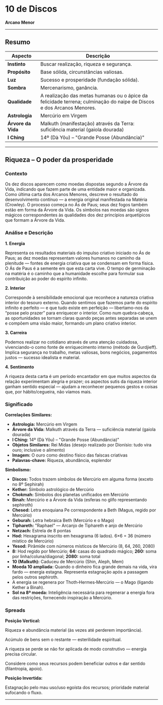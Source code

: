 # 10 de Discos

**Arcano Menor**

---

## Resumo

| Aspecto | Descrição |
|---------|-----------|
| **Instinto** | Buscar realização, riqueza e segurança. |
| **Propósito** | Base sólida, circunstâncias valiosas. |
| **Luz** | Sucesso e prosperidade (fundação sólida). |
| **Sombra** | Mercenarismo, ganância. |
| **Qualidade** | A realização das metas humanas ou o ápice da felicidade terrena; culminação do naipe de Discos e dos Arcanos Menores. |
| **Astrologia** | Mercúrio em Virgem |
| **Árvore da Vida** | Malkuth (manifestação) através da Terra: suficiência material (gaiola dourada) |
| **I Ching** | 14º (Dà Yǒu) – "Grande Posse (Abundância)" |

---

## Riqueza – O poder da prosperidade

### Contexto

Os dez discos aparecem como moedas dispostas segundo a Árvore da Vida, indicando que fazem parte de uma entidade maior e organizada. Como última carta dos Arcanos Menores, descreve o resultado do desenvolvimento contínuo — a energia original manifestada na Matéria (Crowley). O processo começa no Ás de Paus; seus dez fogos também estão em forma da Árvore da Vida. Os símbolos nas moedas são signos mágicos correspondentes às qualidades dos dez princípios arquetípicos que formam a Árvore da Vida.

### Análise e Descrição

**1. Energia**

Representa os resultados materiais do impulso criativo iniciado no Ás de Paus; as dez moedas representam valores humanos no caminho da plenitude — fontes de energia criativa que se condensam em forma física. O Ás de Paus é a semente em que esta carta vive. O tempo de germinação na matéria é o caminho que a humanidade escolhe para formular sua contribuição ao poder do espírito infinito.

**2. Interior**

Corresponde à sensibilidade emocional que reconhece a natureza criativa interior do tesouro externo. Quando sentimos que fazemos parte do espírito infinito e perfeito — e que tudo existe em perfeição — libertamo-nos da “posse pelo prazer” para enriquecer o interior. Como num quebra‑cabeça, as oportunidades se tornam claras quando peças antes separadas se unem e compõem uma visão maior, formando um plano criativo interior.

**3. Carreira**

Podemos realizar no cotidiano através de uma atenção cuidadosa, vivenciando-o como fonte de enriquecimento interno (método de Gurdjieff). Implica segurança no trabalho, metas valiosas, bons negócios, pagamentos justos — sucesso idealista e material.

**4. Sentimento**

A riqueza desta carta é um período encantador em que muitos aspectos da relação experimentam alegria e prazer; os aspectos sutis da riqueza interior ganham sentido especial — ajudam a reconhecer pequenos gestos e coisas que, por hábito/cegueira, não víamos mais.

### Significado

**Correlações Similares:**

- **Astrologia:** Mercúrio em Virgem
- **Árvore da Vida:** Malkuth através da Terra — suficiência material (gaiola dourada)
- **I Ching:** 14º (Dà Yǒu) – "Grande Posse (Abundância)"
- **Objetos Similares:** Rei Midas (desejo realizado por Dionísio: tudo vira ouro; inclusive o alimento)
- **Imagem:** O ouro como destino físico das faíscas criativas
- **Palavras‑chave:** Riqueza, abundância, esplendor

**Simbolismo:**

- **Discos:** Todos trazem símbolos de Mercúrio em alguma forma (exceto no 8º Sephirah)
- **Kether:** Símbolo astrológico de Mercúrio
- **Chokmah:** Símbolos dos planetas unificados em Mercúrio
- **Binah:** Mercúrio e a Árvore da Vida (esferas no glifo representando sephiroth)
- **Chesed:** Letra enoquiana Pe correspondente a Beth (Magus, regido por Mercúrio)
- **Geburah:** Letra hebraica Beth (Mercúrio e o Mago)
- **Tiphareth:** "Raphael" — Arcanjo de Tiphareth e anjo de Mercúrio
- **Netzach:** Estrela de 8 pontas
- **Hod:** Hexagrama inscrito em hexagrama (6 lados). 6×6 = 36 (número místico de Mercúrio)
- **Yesod:** Pirâmide com números místicos de Mercúrio (8, 64, 260, 2080)
- **8:** Hod regido por Mercúrio; **64:** casas do quadrado mágico; **260:** soma por linha/coluna/diagonal; **2080:** soma total
- **10 (Malkuth):** Caduceu de Mercúrio (Shin, Aleph, Mem)
- **Moeda 10 ampliada:** Quando o dinheiro fica grande demais na vida, vira fardo — energia estagna. Representa estagnação após a passagem pelos outros sephiroth.
- A energia se regenera por Thoth‑Hermes‑Mercúrio — o Mago (ligando Kether a Binah).
- **Sol na 8ª moeda:** Inteligência necessária para regenerar a energia fora das restrições, fornecendo inspiração a Mercúrio.

### Spreads

**Posição Vertical:**

Riqueza e abundância material (às vezes até perderem importância).

Acúmulo de bens sem o restante — esterilidade espiritual.

A riqueza se perde se não for aplicada de modo construtivo — energia precisa circular.

Considere como seus recursos podem beneficiar outros e dar sentido (filantropia, apoio).

**Posição Invertida:**

Estagnação pelo mau uso/uso egoísta dos recursos; prioridade material sufocando o fluxo.

---


